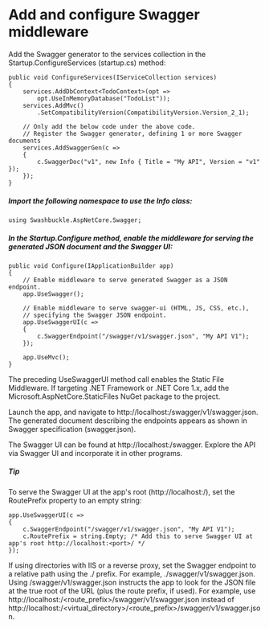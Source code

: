 # Add and configure Swagger middleware
Add the Swagger generator to the services collection in the Startup.ConfigureServices (startup.cs) method:  
```
public void ConfigureServices(IServiceCollection services)
{
    services.AddDbContext<TodoContext>(opt =>
        opt.UseInMemoryDatabase("TodoList"));
    services.AddMvc()
        .SetCompatibilityVersion(CompatibilityVersion.Version_2_1);

    // Only add the below code under the above code.  
    // Register the Swagger generator, defining 1 or more Swagger documents
    services.AddSwaggerGen(c =>
    {
        c.SwaggerDoc("v1", new Info { Title = "My API", Version = "v1" });
    });
}
```
##### Import the following namespace to use the Info class:
```
using Swashbuckle.AspNetCore.Swagger;
```
##### In the Startup.Configure method, enable the middleware for serving the generated JSON document and the Swagger UI:
```
public void Configure(IApplicationBuilder app)
{
    // Enable middleware to serve generated Swagger as a JSON endpoint.
    app.UseSwagger();

    // Enable middleware to serve swagger-ui (HTML, JS, CSS, etc.), 
    // specifying the Swagger JSON endpoint.
    app.UseSwaggerUI(c =>
    {
        c.SwaggerEndpoint("/swagger/v1/swagger.json", "My API V1");
    });

    app.UseMvc();
}
```
The preceding UseSwaggerUI method call enables the Static File Middleware. If targeting .NET Framework or .NET Core 1.x, add the Microsoft.AspNetCore.StaticFiles NuGet package to the project.  

Launch the app, and navigate to http://localhost:<port>/swagger/v1/swagger.json. The generated document describing the endpoints appears as shown in Swagger specification (swagger.json).  

The Swagger UI can be found at http://localhost:<port>/swagger. Explore the API via Swagger UI and incorporate it in other programs.  

##### Tip
To serve the Swagger UI at the app's root (http://localhost:<port>/), set the RoutePrefix property to an empty string:  
```
app.UseSwaggerUI(c =>
{
    c.SwaggerEndpoint("/swagger/v1/swagger.json", "My API V1");
    c.RoutePrefix = string.Empty; /* Add this to serve Swagger UI at app's root http://localhost:<port>/ */
});
```
If using directories with IIS or a reverse proxy, set the Swagger endpoint to a relative path using the ./ prefix. For example, ./swagger/v1/swagger.json. Using /swagger/v1/swagger.json instructs the app to look for the JSON file at the true root of the URL (plus the route prefix, if used). For example, use http://localhost:<port>/<route_prefix>/swagger/v1/swagger.json instead of http://localhost:<port>/<virtual_directory>/<route_prefix>/swagger/v1/swagger.json.  

